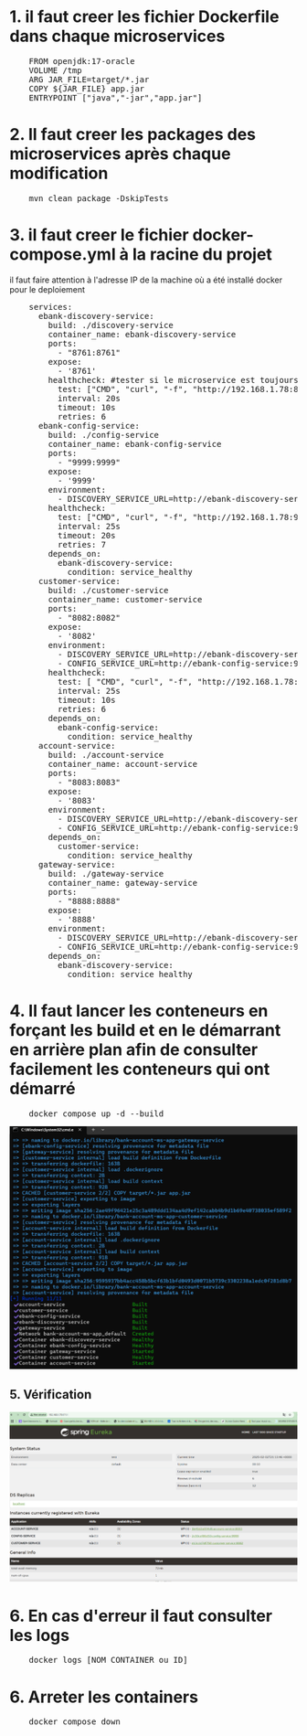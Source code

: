 <h1>1. il faut creer les fichier Dockerfile dans chaque microservices</h1>
<pre>
    FROM openjdk:17-oracle
    VOLUME /tmp
    ARG JAR_FILE=target/*.jar
    COPY ${JAR_FILE} app.jar
    ENTRYPOINT ["java","-jar","app.jar"]
</pre>
<h1>2. Il faut creer les packages des microservices après chaque modification</h1>
<pre>
    mvn clean package -DskipTests
</pre>
<h1>3. il faut creer le fichier docker-compose.yml à la racine du projet</h1>
<p>il faut faire attention à l'adresse IP de la machine où a été installé docker pour le deploiement</p>
<pre>
    services:
      ebank-discovery-service:
        build: ./discovery-service
        container_name: ebank-discovery-service
        ports:
          - "8761:8761"
        expose:
          - '8761'
        healthcheck: #tester si le microservice est toujours démarré
          test: ["CMD", "curl", "-f", "http://192.168.1.78:8761/actuator/health"]
          interval: 20s
          timeout: 10s
          retries: 6
      ebank-config-service:
        build: ./config-service
        container_name: ebank-config-service
        ports:
          - "9999:9999"
        expose:
          - '9999'
        environment:
          - DISCOVERY_SERVICE_URL=http://ebank-discovery-service:8761/eureka
        healthcheck:
          test: ["CMD", "curl", "-f", "http://192.168.1.78:9999/actuator/health"]
          interval: 25s
          timeout: 20s
          retries: 7
        depends_on:
          ebank-discovery-service:
            condition: service_healthy
      customer-service:
        build: ./customer-service
        container_name: customer-service
        ports:
          - "8082:8082"
        expose:
          - '8082'
        environment:
          - DISCOVERY_SERVICE_URL=http://ebank-discovery-service:8761/eureka
          - CONFIG_SERVICE_URL=http://ebank-config-service:9999
        healthcheck:
          test: [ "CMD", "curl", "-f", "http://192.168.1.78:8082/actuator/health" ]
          interval: 25s
          timeout: 10s
          retries: 6
        depends_on:
          ebank-config-service:
            condition: service_healthy
      account-service:
        build: ./account-service
        container_name: account-service
        ports:
          - "8083:8083"
        expose:
          - '8083'
        environment:
          - DISCOVERY_SERVICE_URL=http://ebank-discovery-service:8761/eureka
          - CONFIG_SERVICE_URL=http://ebank-config-service:9999
        depends_on:
          customer-service:
            condition: service_healthy
      gateway-service:
        build: ./gateway-service
        container_name: gateway-service
        ports:
          - "8888:8888"
        expose:
          - '8888'
        environment:
          - DISCOVERY_SERVICE_URL=http://ebank-discovery-service:8761/eureka
          - CONFIG_SERVICE_URL=http://ebank-config-service:9999
        depends_on:
          ebank-discovery-service:
            condition: service_healthy
</pre>
<h1>4. Il faut lancer les conteneurs en forçant les build et en le démarrant en arrière plan afin de consulter facilement les conteneurs qui ont démarré</h1>
<pre>
    docker compose up -d --build
</pre>
<img src="assets/2.png" alt="">
<h2>5. Vérification </h2>
<img src="assets/1.png" alt="">
<h1>6. En cas d'erreur il faut consulter les logs</h1>
<pre>
    docker logs [NOM_CONTAINER_ou_ID]
</pre>
<h1>6. Arreter les containers</h1>
<pre>
    docker compose down
</pre>